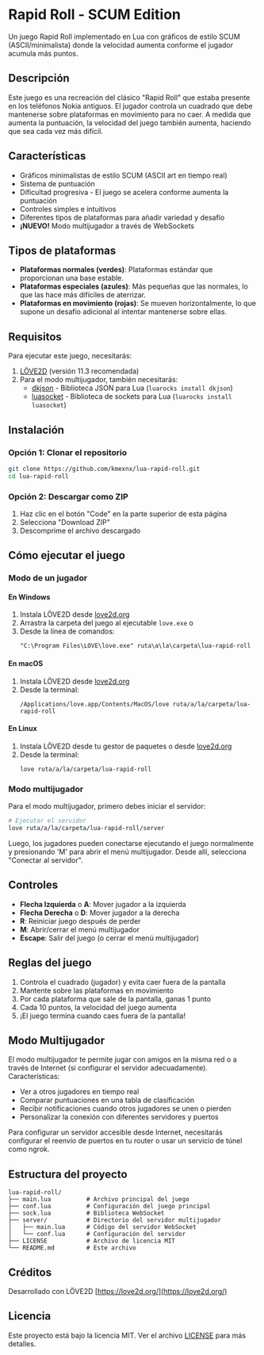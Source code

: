 # Rapid Roll - SCUM Edition

Un juego Rapid Roll implementado en Lua con gráficos de estilo SCUM (ASCII/minimalista) donde la velocidad aumenta conforme el jugador acumula más puntos.

## Descripción

Este juego es una recreación del clásico "Rapid Roll" que estaba presente en los teléfonos Nokia antiguos. El jugador controla un cuadrado que debe mantenerse sobre plataformas en movimiento para no caer. A medida que aumenta la puntuación, la velocidad del juego también aumenta, haciendo que sea cada vez más difícil.

## Características

- Gráficos minimalistas de estilo SCUM (ASCII art en tiempo real)
- Sistema de puntuación
- Dificultad progresiva - El juego se acelera conforme aumenta la puntuación
- Controles simples e intuitivos
- Diferentes tipos de plataformas para añadir variedad y desafío
- **¡NUEVO!** Modo multijugador a través de WebSockets

## Tipos de plataformas

- **Plataformas normales (verdes)**: Plataformas estándar que proporcionan una base estable.
- **Plataformas especiales (azules)**: Más pequeñas que las normales, lo que las hace más difíciles de aterrizar.
- **Plataformas en movimiento (rojas)**: Se mueven horizontalmente, lo que supone un desafío adicional al intentar mantenerse sobre ellas.

## Requisitos

Para ejecutar este juego, necesitarás:

1. [LÖVE2D](https://love2d.org/) (versión 11.3 recomendada)
2. Para el modo multijugador, también necesitarás:
   - [dkjson](https://github.com/LuaDist/dkjson) - Biblioteca JSON para Lua (`luarocks install dkjson`)
   - [luasocket](https://github.com/diegonehab/luasocket) - Biblioteca de sockets para Lua (`luarocks install luasocket`)

## Instalación

### Opción 1: Clonar el repositorio

```bash
git clone https://github.com/kmexnx/lua-rapid-roll.git
cd lua-rapid-roll
```

### Opción 2: Descargar como ZIP

1. Haz clic en el botón "Code" en la parte superior de esta página
2. Selecciona "Download ZIP"
3. Descomprime el archivo descargado

## Cómo ejecutar el juego

### Modo de un jugador

#### En Windows

1. Instala LÖVE2D desde [love2d.org](https://love2d.org/)
2. Arrastra la carpeta del juego al ejecutable `love.exe` o
3. Desde la línea de comandos:
   ```
   "C:\Program Files\LOVE\love.exe" ruta\a\la\carpeta\lua-rapid-roll
   ```

#### En macOS

1. Instala LÖVE2D desde [love2d.org](https://love2d.org/)
2. Desde la terminal:
   ```
   /Applications/love.app/Contents/MacOS/love ruta/a/la/carpeta/lua-rapid-roll
   ```

#### En Linux

1. Instala LÖVE2D desde tu gestor de paquetes o desde [love2d.org](https://love2d.org/)
2. Desde la terminal:
   ```
   love ruta/a/la/carpeta/lua-rapid-roll
   ```

### Modo multijugador

Para el modo multijugador, primero debes iniciar el servidor:

```bash
# Ejecutar el servidor
love ruta/a/la/carpeta/lua-rapid-roll/server
```

Luego, los jugadores pueden conectarse ejecutando el juego normalmente y presionando 'M' para abrir el menú multijugador. Desde allí, selecciona "Conectar al servidor".

## Controles

- **Flecha Izquierda** o **A**: Mover jugador a la izquierda
- **Flecha Derecha** o **D**: Mover jugador a la derecha
- **R**: Reiniciar juego después de perder
- **M**: Abrir/cerrar el menú multijugador
- **Escape**: Salir del juego (o cerrar el menú multijugador)

## Reglas del juego

1. Controla el cuadrado (jugador) y evita caer fuera de la pantalla
2. Mantente sobre las plataformas en movimiento
3. Por cada plataforma que sale de la pantalla, ganas 1 punto
4. Cada 10 puntos, la velocidad del juego aumenta
5. ¡El juego termina cuando caes fuera de la pantalla!

## Modo Multijugador

El modo multijugador te permite jugar con amigos en la misma red o a través de Internet (si configurar el servidor adecuadamente). Características:

- Ver a otros jugadores en tiempo real
- Comparar puntuaciones en una tabla de clasificación
- Recibir notificaciones cuando otros jugadores se unen o pierden
- Personalizar la conexión con diferentes servidores y puertos

Para configurar un servidor accesible desde Internet, necesitarás configurar el reenvío de puertos en tu router o usar un servicio de túnel como ngrok.

## Estructura del proyecto

```
lua-rapid-roll/
├── main.lua          # Archivo principal del juego
├── conf.lua          # Configuración del juego principal
├── sock.lua          # Biblioteca WebSocket
├── server/           # Directorio del servidor multijugador
│   ├── main.lua      # Código del servidor WebSocket
│   └── conf.lua      # Configuración del servidor
├── LICENSE           # Archivo de licencia MIT
└── README.md         # Este archivo
```

## Créditos

Desarrollado con LÖVE2D [https://love2d.org/](https://love2d.org/)

## Licencia

Este proyecto está bajo la licencia MIT. Ver el archivo [LICENSE](LICENSE) para más detalles.